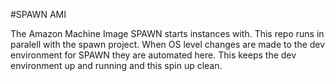 #SPAWN AMI

The Amazon Machine Image SPAWN starts instances with.
This repo runs in paralell with the spawn project. 
When OS level changes are made to the dev environment for SPAWN they are automated here. This keeps the dev environment up and running and this spin up clean.
